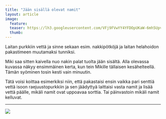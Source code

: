 ```yaml
---
title: "Jään sisällä olevat namit"
layout: article
image:
  feature:
  teaser: https://lh3.googleusercontent.com/VFj9FVwYY4YFDOpUKaW-6mh5UpvyT1RuogiQmG0E6Dk=w245-h156-no
  thumb:
---
```


Laitan purkkiin vettä ja sinne sekaan esim. nakkipötköjä ja laitan helahoidon pakastimeen muutamaksi tunniksi.

Miki saa sitten kaivella nuo nakin palat tuolta jään sisältä. Alla olevassa kuvassa näkyy ensimmäinen kerta, kun tein Mikille tällaisen kesähelteellä. Tämän syöminen tosin kesti vain minuutin.

Tätä voisi koittaa esimerkiksi niin, että pakastaisi ensin vaikka pari senttiä vettä isoon raejuustopurkkiin ja sen jäädyttyä laittaisi vasta namit ja lisää vettä päälle, mikäli namit ovat uppoavaa sorttia. Tai päinvastoin mikäli namit kelluvat.

---

![](https://lh3.googleusercontent.com/IoOT-Y4wCbnJ_K7S-BREC8TZjJ781z73FYxTqh-dVxE=w800)
